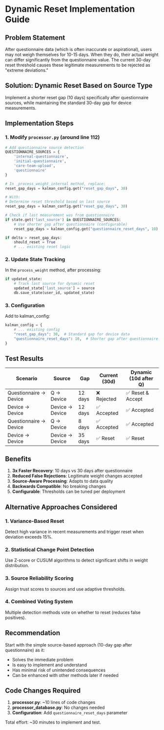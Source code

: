 # Dynamic Reset Implementation Guide

## Problem Statement

After questionnaire data (which is often inaccurate or aspirational), users may not weigh themselves for 10-15 days. When they do, their actual weight can differ significantly from the questionnaire value. The current 30-day reset threshold causes these legitimate measurements to be rejected as "extreme deviations."

## Solution: Dynamic Reset Based on Source Type

Implement a shorter reset gap (10 days) specifically after questionnaire sources, while maintaining the standard 30-day gap for device measurements.

## Implementation Steps

### 1. Modify `processor.py` (around line 112)

```python
# Add questionnaire source detection
QUESTIONNAIRE_SOURCES = {
    'internal-questionnaire',
    'initial-questionnaire', 
    'care-team-upload',
    'questionnaire'
}

# In _process_weight_internal method, replace:
reset_gap_days = kalman_config.get("reset_gap_days", 30)

# With:
# Determine reset threshold based on last source
reset_gap_days = kalman_config.get("reset_gap_days", 30)

# Check if last measurement was from questionnaire
if state.get('last_source') in QUESTIONNAIRE_SOURCES:
    # Use shorter gap after questionnaire (configurable)
    reset_gap_days = kalman_config.get("questionnaire_reset_days", 10)

if delta > reset_gap_days:
    should_reset = True
    # ... existing reset logic
```

### 2. Update State Tracking

In the `process_weight` method, after processing:

```python
if updated_state:
    # Track last source for dynamic reset
    updated_state['last_source'] = source
    db.save_state(user_id, updated_state)
```

### 3. Configuration

Add to kalman_config:

```python
kalman_config = {
    # ... existing config
    "reset_gap_days": 30,  # Standard gap for device data
    "questionnaire_reset_days": 10,  # Shorter gap after questionnaire
}
```

## Test Results

| Scenario | Source | Gap | Current (30d) | Dynamic (10d after Q) |
|----------|--------|-----|---------------|----------------------|
| Questionnaire → Device | Q → Device | 12 days | ❌ Rejected | ✅ Reset & Accept |
| Device → Device | Device → Device | 12 days | ✅ Accepted | ✅ Accepted |
| Questionnaire → Device | Q → Device | 8 days | ✅ Accepted | ✅ Accepted |
| Device → Device | Device → Device | 35 days | ✅ Reset | ✅ Reset |

## Benefits

1. **3x Faster Recovery**: 10 days vs 30 days after questionnaire
2. **Reduced False Rejections**: Legitimate weight changes accepted
3. **Source-Aware Processing**: Adapts to data quality
4. **Backwards Compatible**: No breaking changes
5. **Configurable**: Thresholds can be tuned per deployment

## Alternative Approaches Considered

### 1. Variance-Based Reset
Detect high variance in recent measurements and trigger reset when deviation exceeds 15%.

### 2. Statistical Change Point Detection
Use Z-score or CUSUM algorithms to detect significant shifts in weight distribution.

### 3. Source Reliability Scoring
Assign trust scores to sources and use adaptive thresholds.

### 4. Combined Voting System
Multiple detection methods vote on whether to reset (reduces false positives).

## Recommendation

Start with the simple source-based approach (10-day gap after questionnaire) as it:
- Solves the immediate problem
- Is easy to implement and understand
- Has minimal risk of unintended consequences
- Can be enhanced with other methods later if needed

## Code Changes Required

1. **processor.py**: ~10 lines of code changes
2. **processor_database.py**: No changes needed
3. **Configuration**: Add `questionnaire_reset_days` parameter

Total effort: ~30 minutes to implement and test.
